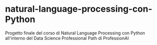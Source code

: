 # natural-language-processing-con-Python
Progetto finale del corso di Natural Language Processing con Python all'interno del Data Science Professional Path di ProfessionAI
